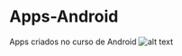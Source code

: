 # Apps-Android
 Apps criados no curso de Android
 ![alt text](https://conteudo.imguol.com.br/c/colunas/e9/2020/05/08/conceito-honda-cb4x-deve-dar-origem-a-nova-moto-aventureira-da-marca-japonesa-1588949628122_v2_900x506.jpg)
